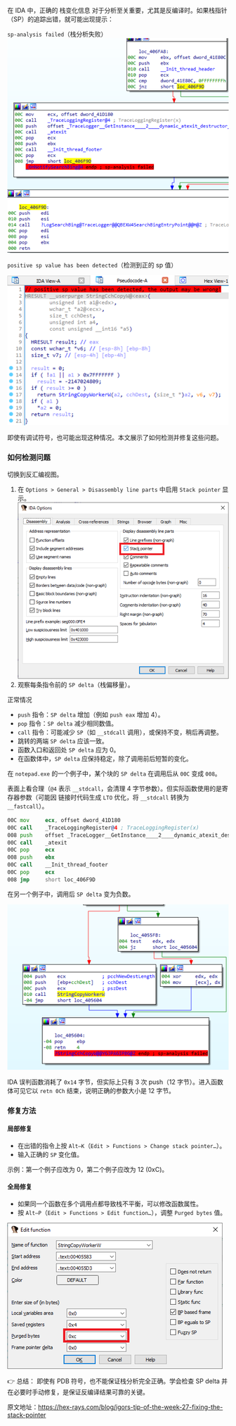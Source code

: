在 IDA 中，正确的 栈变化信息 对于分析至关重要，尤其是反编译时。如果栈指针（SP）的追踪出错，就可能出现提示：

`sp-analysis failed`（栈分析失败）
![](assets/2021/02/sp_analysis_failed.png)

`positive sp value has been detected`（检测到正的 sp 值）

![](assets/2021/02/sp_positive_sp.png)

即使有调试符号，也可能出现这种情况。本文展示了如何检测并修复这些问题。

### 如何检测问题

切换到反汇编视图。

1.  在 `Options > General > Disassembly line parts` 中启用 `Stack pointer` 显示。
    ![](assets/2021/02/sp_disasmopt.png)
2.  观察每条指令前的 `SP delta`（栈偏移量）。

正常情况

- `push` 指令：`SP delta` 增加（例如 `push eax` 增加 4）。
- `pop` 指令：`SP delta` 减少相同数值。
- `call` 指令：可能减少 `SP`（如 `__stdcall` 调用），或保持不变，稍后再调整。
- 跳转的两端 `SP delta` 应该一致。
- 函数入口和返回处 `SP delta` 应为 0。
- 在函数体中，`SP delta` 应保持稳定，除了调用前后短暂的变化。

在 `notepad.exe` 的一个例子中，某个块的 `SP delta` 在调用后从 `00C` 变成 `008`。

表面上看合理（`@4` 表示 `__stdcall`，会清理 4 字节参数）。但实际函数使用的是寄存器参数（可能因 链接时代码生成 `LTO` 优化，将 `__stdcall` 转换为 `__fastcall`）。

```asm
00C mov     ecx, offset dword_41D180
00C call    _TraceLoggingRegister@4 ; TraceLoggingRegister(x)
008 push    offset _TraceLogger__GetInstance____2____dynamic_atexit_destructor_for__s_instance__ ; void (__cdecl *)()
00C call    _atexit
00C pop     ecx
008 push    ebx
00C call    __Init_thread_footer
00C pop     ecx
008 jmp     short loc_406F9D
```

在另一个例子中，调用后 `SP delta` 变为负数。

![](assets/2021/02/sp_analysis_positive.png)

IDA 误判函数消耗了 `0x14` 字节，但实际上只有 3 次 push（12 字节）。进入函数体可见它以 `retn 0Ch` 结束，说明正确的参数大小是 12 字节。

### 修复方法

#### 局部修复

- 在出错的指令上按 `Alt–K`（`Edit > Functions > Change stack pointer…`）。
- 输入正确的 `SP` 变化值。

示例：第一个例子应改为 0，第二个例子应改为 12 (0xC)。

#### 全局修复

- 如果同一个函数在多个调用点都导致栈不平衡，可以修改函数属性。
- 按 `Alt–P`（`Edit > Functions > Edit function…`），调整 `Purged bytes` 值。

![](assets/2021/02/sp_purged.png)

👉 总结： 即使有 PDB 符号，也不能保证栈分析完全正确。学会检查 SP delta 并在必要时手动修复，是保证反编译结果可靠的关键。

原文地址：https://hex-rays.com/blog/igors-tip-of-the-week-27-fixing-the-stack-pointer
